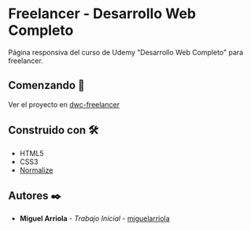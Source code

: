 # Freelancer - Desarrollo Web Completo

Página responsiva del curso de Udemy "Desarrollo Web Completo" para freelancer.

## Comenzando 🚀

Ver el proyecto en [dwc-freelancer](https://miguelarriola.github.io/dwc-freelancer)

## Construido con 🛠️

- HTML5
- CSS3
- [Normalize](https://necolas.github.io/normalize.css/)

## Autores ✒️

- **Miguel Arriola** - _Trabajo Inicial_ - [miguelarriola](https://github.com/miguelarriola)
